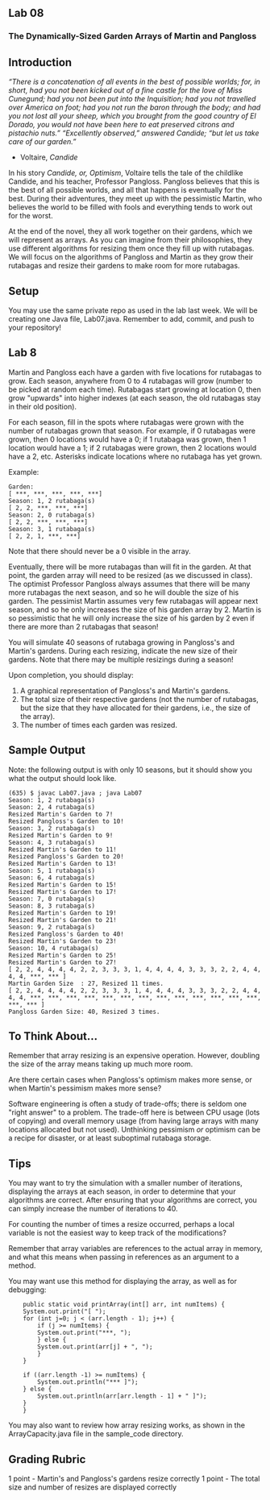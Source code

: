 ## Lab 08

### The Dynamically-Sized Garden Arrays of Martin and Pangloss

## Introduction

_“There is a concatenation of all events in the best of possible worlds; for, in short, had you not been kicked out of a fine castle for the love of Miss Cunegund; had you not been put into the Inquisition; had you not travelled over America on foot; had you not run the baron through the body; and had you not lost all your sheep, which you brought from the good country of El Dorado, you would not have been here to eat preserved citrons and pistachio nuts.” “Excellently observed,” answered Candide; “but let us take care of our garden.”_  
- Voltaire, _Candide_

In his story _Candide, or, Optimism_, Voltaire tells the tale of the childlike Candide, and his teacher, Professor Pangloss.  Pangloss believes that this is the best of all possible worlds, and all that happens is eventually for the best.  During their adventures, they meet up with the pessimistic Martin, who believes the world to be filled with fools and everything tends to work out for the worst.

At the end of the novel, they all work together on their gardens, which we will represent as arrays.  As you can imagine from their philosophies, they use different algorithms for resizing them once they fill up with rutabagas.  We will focus on the algorithms of Pangloss and Martin as they grow their rutabagas and resize their gardens to make room for more rutabagas.

## Setup

You may use the same private repo as used in the lab last week.  We will be creating one Java file, Lab07.java.  Remember to add, commit, and push to your repository!

## Lab 8

Martin and Pangloss each have a garden with five locations for rutabagas to grow.  Each season, anywhere from 0 to 4 rutabagas will grow (number to be picked at random each time).  Rutabagas start growing at location 0, then grow "upwards" into higher indexes (at each season, the old rutabagas stay in their old position).

For each season, fill in the spots where rutabagas were grown with the number of rutabagas grown that season.  For example, if 0 rutabagas were grown, then 0 locations would have a 0; if 1 rutabaga was grown, then 1 location would have a 1; if 2 rutabagas were grown, then 2 locations would have a 2, etc.  Asterisks indicate locations where no rutabaga has yet grown.

Example:
```
Garden:
[ ***, ***, ***, ***, ***]
Season: 1, 2 rutabaga(s)
[ 2, 2, ***, ***, ***]
Season: 2, 0 rutabaga(s)
[ 2, 2, ***, ***, ***]
Season: 3, 1 rutabaga(s)
[ 2, 2, 1, ***, ***]
```

Note that there should never be a 0 visible in the array.

Eventually, there will be more rutabagas than will fit in the garden.  At that point, the garden array will need to be resized (as we discussed in class).  The optimist Professor Pangloss always assumes that there will be many more rutabagas the next season, and so he will double the size of his garden.  The pessimist Martin assumes very few rutabagas will appear next season, and so he only increases the size of his garden array by 2.  Martin is so pessimistic that he will only increase the size of his garden by 2 even if there are more than 2 rutabagas that season!

You will simulate 40 seasons of rutabaga growing in Pangloss's and Martin's gardens.  During each resizing, indicate the new size of their gardens.  Note that there may be multiple resizings during a season!

Upon completion, you should display:

1. A graphical representation of Pangloss's and Martin's gardens.
2. The total size of their respective gardens (not the number of rutabagas, but the size that they have allocated for their gardens, i.e., the size of the array).
3. The number of times each garden was resized.

## Sample Output

Note: the following output is with only 10 seasons, but it should show you what the output should look like.

```
(635) $ javac Lab07.java ; java Lab07
Season: 1, 2 rutabaga(s)
Season: 2, 4 rutabaga(s)
Resized Martin's Garden to 7!
Resized Pangloss's Garden to 10!
Season: 3, 2 rutabaga(s)
Resized Martin's Garden to 9!
Season: 4, 3 rutabaga(s)
Resized Martin's Garden to 11!
Resized Pangloss's Garden to 20!
Resized Martin's Garden to 13!
Season: 5, 1 rutabaga(s)
Season: 6, 4 rutabaga(s)
Resized Martin's Garden to 15!
Resized Martin's Garden to 17!
Season: 7, 0 rutabaga(s)
Season: 8, 3 rutabaga(s)
Resized Martin's Garden to 19!
Resized Martin's Garden to 21!
Season: 9, 2 rutabaga(s)
Resized Pangloss's Garden to 40!
Resized Martin's Garden to 23!
Season: 10, 4 rutabaga(s)
Resized Martin's Garden to 25!
Resized Martin's Garden to 27!
[ 2, 2, 4, 4, 4, 4, 2, 2, 3, 3, 3, 1, 4, 4, 4, 4, 3, 3, 3, 2, 2, 4, 4, 4, 4, ***, *** ]
Martin Garden Size  : 27, Resized 11 times.
[ 2, 2, 4, 4, 4, 4, 2, 2, 3, 3, 3, 1, 4, 4, 4, 4, 3, 3, 3, 2, 2, 4, 4, 4, 4, ***, ***, ***, ***, ***, ***, ***, ***, ***, ***, ***, ***, ***, ***, *** ]
Pangloss Garden Size: 40, Resized 3 times.
```

## To Think About...

Remember that array resizing is an expensive operation.  However, doubling the size of the array means taking up much more room.

Are there certain cases when Pangloss's optimism makes more sense, or when Martin's pessimism makes more sense?

Software engineering is often a study of trade-offs; there is seldom one "right answer" to a problem.  The trade-off here is between CPU usage (lots of copying) and overall memory usage (from having large arrays with many locations allocated but not used).  Unthinking pessimism _or_ optimism can be a recipe for disaster, or at least suboptimal rutabaga storage.

## Tips

You may want to try the simulation with a smaller number of iterations, displaying the arrays at each season, in order to determine that your algorithms are correct.  After ensuring that your algorithms are correct, you can simply increase the number of iterations to 40.

For counting the number of times a resize occurred, perhaps a local variable is not the easiest way to keep track of the modifications?

Remember that array variables are references to the actual array in memory, and what this means when passing in references as an argument to a method.

You may want use this method for displaying the array, as well as for debugging:

```
    public static void printArray(int[] arr, int numItems) {
	System.out.print("[ ");
	for (int j=0; j < (arr.length - 1); j++) {
	    if (j >= numItems) {
		System.out.print("***, ");
	    } else {
		System.out.print(arr[j] + ", ");
	    }
	}
	
	if ((arr.length -1) >= numItems) {
	    System.out.println("*** ]");
	} else {
	    System.out.println(arr[arr.length - 1] + " ]");
	}
    }
```

You may also want to review how array resizing works, as shown in the ArrayCapacity.java file in the sample_code directory.

## Grading Rubric

1 point - Martin's and Pangloss's gardens resize correctly
1 point - The total size and number of resizes are displayed correctly